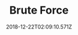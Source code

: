---
title: Brute Force
artist: The Algorithm
date: 2018-12-22T02:09:10.571Z
cover: /img/brute_force.jpg
styles:
  - Electronic
  - Progressive Metal
links:
  spotify: https://play.spotify.com/album/4Ijivtrfqk2AMTF4dhrl2Q
  youtube: https://music.youtube.com/watch?v=aik31J5m95A
  applemusic: https://itunes.apple.com/us/album/brute-force/1083396755?uo=4
  soundcloud: ""
  bandcamp: https://thealgorithm.bandcamp.com/album/brute-force
  googleplay: ""
  deezer: https://www.deezer.com/album/15742314
---